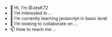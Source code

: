 - 👋 Hi, I’m @JesK72
- 👀 I’m interested in ...
- 🌱 I’m currently learning javascript in basic level
- 💞️ I’m looking to collaborate on ...
- 📫 How to reach me ...

<!---
JesK72/JesK72 is a ✨ special ✨ repository because its `README.md` (this file) appears on your GitHub profile.
You can click the Preview link to take a look at your changes.
--->
